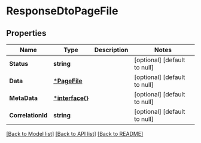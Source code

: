 # ResponseDtoPageFile

## Properties
Name | Type | Description | Notes
------------ | ------------- | ------------- | -------------
**Status** | **string** |  | [optional] [default to null]
**Data** | [***PageFile**](PageFile.md) |  | [optional] [default to null]
**MetaData** | [***interface{}**](interface{}.md) |  | [optional] [default to null]
**CorrelationId** | **string** |  | [optional] [default to null]

[[Back to Model list]](../README.md#documentation-for-models) [[Back to API list]](../README.md#documentation-for-api-endpoints) [[Back to README]](../README.md)

